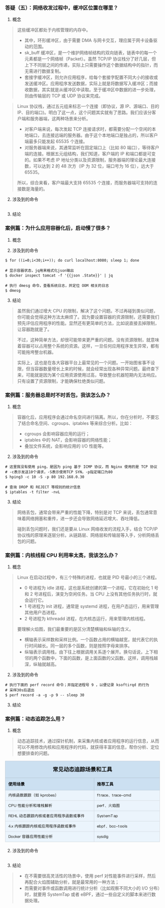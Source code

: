 ### 答疑（五）：网络收发过程中，缓冲区位置在哪里？

1. 概念

> 这些缓冲区都处于内核管理的内存中。
>
> - 其中，环形缓冲区，由于需要 DMA 与网卡交互，理应属于网卡设备驱动的范围。
> - sk_buff 缓冲区，是一个维护网络帧结构的双向链表，链表中的每一个元素都是一个网络帧（Packet）。虽然 TCP/IP 协议栈分了好几层，但上下不同层之间的传递，实际上只需要操作这个数据结构中的指针，而无需进行数据复制。
> - 套接字缓冲区，则允许应用程序，给每个套接字配置不同大小的接收或发送缓冲区。应用程序发送数据，实际上就是将数据写入缓冲区；而接收数据，其实就是从缓冲区中读取。至于缓冲区中数据的进一步处理，则由传输层的 TCP 或 UDP 协议来完成。

> Linux 协议栈，通过五元组来标志一个连接（即协议，源 IP、源端口、目的 IP、目的端口)。明白了这一点，这个问题其实就有了思路。我们应该分客户端和服务器端，这两种场景来分析。
>
> - 对客户端来说，每次发起 TCP 连接请求时，都需要分配一个空闲的本地端口，去连接远端的服务器。由于这个本地端口是独占的，所以客户端最多只能发起 65535 个连接。
> - 对服务器端来说，其通常监听在固定端口上（比如 80 端口），等待客户端的连接。根据五元组结构，我们知道，客户端的 IP 和端口都是可变的。如果不考虑 IP 地址分类以及资源限制，服务器端的理论最大连接数，可以达到 2 的 48 次方（IP 为 32 位，端口号为 16 位），远大于 65535。
>
> 所以，综合来看，客户端最大支持 65535 个连接，而服务器端可支持的连接数是海量的。

2. 涉及到的命令

```shell

```

3. 结论

> 

### 案例篇：为什么应用容器化后，启动慢了很多？

1. 概念

> 

2. 涉及到的命令

```shell
$ for ((i=0;i<30;i++)); do curl localhost:8080; sleep 1; done

# 显示容器状态，jq用来格式化json输出
$ docker inspect tomcat -f '{{json .State}}' | jq

# 执行 dmesg 命令，查看系统日志，并定位 OOM 相关的日志
$ dmesg
```

3. 结论

> 虽然我们通过增大 CPU 的限制，解决了这个问题。不过再碰到类似问题，你可能会觉得这种方法太麻烦了。因为要设置容器的资源限制，还需要我们预先评估应用程序的性能。显然还有更简单的方法，比如说直接去掉限制，让容器跑就是了。
>
> 不过，这种简单方法，却很可能带来更严重的问题。没有资源限制，就意味着容器可以占用整个系统的资源。这样，一旦任何应用程序发生异常，都有可能拖垮整台机器。
>
> 实际上，这也是在各大容器平台上最常见的一个问题。一开始图省事不设限，但当容器数量增长上来的时候，就会经常出现各种异常问题。最终查下来，可能就是因为某个应用资源使用过高，导致整台机器短期内无法响应。只有设置了资源限制，才能确保杜绝类似问题。

### 案例篇：服务器总是时不时丢包，我该怎么办？

1. 概念

> 容器化后，应用程序会通过命名空间进行隔离。所以，你在分析时，不要忘了结合命名空间、cgroups、iptables 等来综合分析。比如：
>
> - cgroups 会影响容器应用的运行；
> - iptables 中的 NAT，会影响容器的网络性能；
> - 叠加文件系统，会影响应用的 I/O 性能等。

2. 涉及到的命令

```shell
# 这里我没有使用 ping，是因为 ping 基于 ICMP 协议，而 Nginx 使用的是 TCP 协议
# -c表示发送10个请求，-S表示使用TCP SYN，-p指定端口为80
$ hping3 -c 10 -S -p 80 192.168.0.30

# 查询 DROP 和 REJECT 等规则的统计信息
$ iptables -t filter -nvL
```

3. 结论

> 网络丢包，通常会带来严重的性能下降，特别是对 TCP 来说，丢包通常意味着网络拥塞和重传，进一步还会导致网络延迟增大、吞吐降低。
>
> 碰到丢包问题时，我们还是要从 Linux 网络收发的流程入手，结合 TCP/IP 协议栈的原理来逐层分析。从链路层、网络层和传输层等入手，分析网络丢包的问题。

### 案例篇：内核线程 CPU 利用率太高，我该怎么办？

1. 概念

> Linux 在启动过程中，有三个特殊的进程，也就是 PID 号最小的三个进程。
>
> - 0 号进程为 idle 进程，这也是系统创建的第一个进程，它在初始化 1 号和 2 号进程后，演变为空闲任务。当 CPU 上没有其他任务执行时，就会运行它。
> - 1 号进程为 init 进程，通常是 systemd 进程，在用户态运行，用来管理其他用户态进程。
> - 2 号进程为 kthreadd 进程，在内核态运行，用来管理内核线程。
>
> 要理解火焰图，我们最重要的是区分清楚横轴和纵轴的含义。
>
> - 横轴表示采样数和采样比例。一个函数占用的横轴越宽，就代表它的执行时间越长。同一层的多个函数，则是按照字母来排序。
> - 纵轴表示调用栈，由下往上根据调用关系逐个展开。换句话说，上下相邻的两个函数中，下面的函数，是上面函数的父函数。这样，调用栈越深，纵轴就越高。

2. 涉及到的命令

```shell
# 执行下面的 perf record 命令；并指定进程号 9 ，以便记录 ksoftirqd 的行为
# 采样30s后退出
$ perf record -a -g -p 9 -- sleep 30
```

3. 结论

> 

### 案例篇：动态追踪怎么用？

1. 概念

> 动态追踪技术，通过探针机制，来采集内核或者应用程序的运行信息，从而可以不用修改内核和应用程序的代码，就获得丰富的信息，帮你分析、定位想要排查的问题。

![动态追踪](./img/动态追踪.png)

2. 涉及到的命令

```shell

```

3. 结论

> - 在不需要很高灵活性的场景中，使用 perf 对性能事件进行采样，然后再配合火焰图辅助分析，就是最常用的一种方法；
> - 而需要对事件或函数调用进行统计分析（比如观察不同大小的 I/O 分布）时，就要用 SystemTap 或者 eBPF，通过一些自定义的脚本来进行数据处理。
